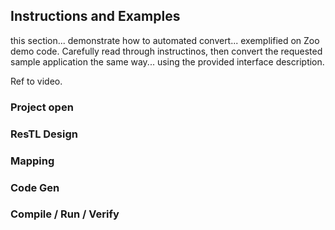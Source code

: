 ## Instructions and Examples

this section... demonstrate how to automated convert... exemplified on Zoo demo code. Carefully read through instructinos, then convert the requested sample application the same way... using the provided interface description.

Ref to video.

### Project open

### ResTL Design

### Mapping

### Code Gen

### Compile / Run / Verify
